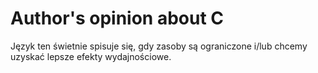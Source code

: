 <H1>Author's opinion about C</H1>

<p>
Język ten świetnie spisuje się, gdy zasoby są ograniczone i/lub chcemy uzyskać lepsze efekty wydajnościowe.
</p>